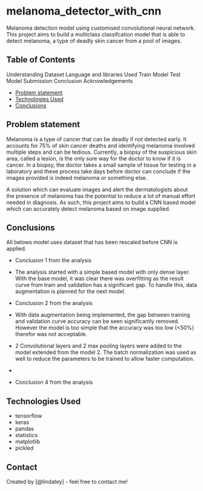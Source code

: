 # melanoma_detector_with_cnn
Melanoma detection model using customised convolutional neural network.
This project aims to build a multiclass classifcation model that is able to detect melanoma, a type of deadly skin cancer from a pool of images. 

## Table of Contents
Understanding Dataset
Language and libraries Used
Train Model
Test Model
Submission
Conclusion
Acknowledgements
* [Problem statement](#problem-statement)
* [Technologies Used](#technologies-used)
* [Conclusions](#conclusions)

<!-- You can include any other section that is pertinent to your problem -->

## Problem statement
Melanoma is a type of cancer that can be deadly if not detected early. It accounts for 75% of skin cancer deaths and identifying melanoma involved multiple steps and can be tedious. Currently, a biopsy of the suspicious skin area, called a lesion, is the only sure way for the doctor to know if it is cancer. In a biopsy, the doctor takes a small sample of tissue for testing in a laboratory and these process 
take days before doctor can conclude if the images provided is indeed melanoma or something else.

A solution which can evaluate images and alert the dermatologists about the presence of melanoma has the potential to reduce a lot of manual effort needed in diagnosis. As such, this project aims to build a CNN based model which can accurately detect melanoma based on image supplied.

## Conclusions
All belows model uses dataset that has been rescaled before CNN is applied.

- Conclusion 1 from the analysis
- The analysis started with a simple based model with only dense layer. With the base model, it was clear there was overfitting as the result curve from train and validation has a significant gap. To handle this, data augmentation is planned for the next model.

  
- Conclusion 2 from the analysis
- With data augmentation being implemented, the gap between training and validation curve accuracy can be seen significantly removed. However the model is too simple that the accuracy was too low (<50%) therefor was not acceptable.
  
- 2 Convolutional layers and 2 max pooling layers were added to the model extended from the model 2. The batch normalization was used as well to reduce the parameters to be trained to allow faster computation.
- 
- Conclusion 4 from the analysis

<!-- You don't have to answer all the questions - just the ones relevant to your project. -->


## Technologies Used
- tensorflow
- keras
- pandas
- statistics
- matplotlib
- pickled

<!-- As the libraries versions keep on changing, it is recommended to mention the version of library used in this project -->

## Contact
Created by [@lindatey] - feel free to contact me!

